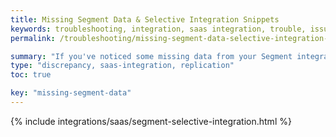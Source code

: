 ```yaml
---
title: Missing Segment Data & Selective Integration Snippets
keywords: troubleshooting, integration, saas integration, trouble, issue, help, error, data discrepancy, missing data, segment, segment discrepancy
permalink: /troubleshooting/missing-segment-data-selective-integration-snippet

summary: "If you've noticed some missing data from your Segment integration, the culprit might be the selective integration snippet on your website."
type: "discrepancy, saas-integration, replication"
toc: true

key: "missing-segment-data"
---
```


{% include integrations/saas/segment-selective-integration.html %}